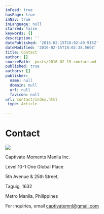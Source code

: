 ```yaml
---
inFeed: true
hasPage: true
inNav: true
inLanguage: null
starred: false
keywords: []
description: ''
datePublished: '2016-02-15T18:02:40.915Z'
dateModified: '2016-02-15T18:02:38.560Z'
title: Contact
author: []
sourcePath: _posts/2016-02-15-contact.md
published: true
authors: []
publisher:
  name: null
  domain: null
  url: null
  favicon: null
url: contact/index.html
_type: Article

---
```

# Contact
![](https://the-grid-user-content.s3-us-west-2.amazonaws.com/fbf7e392-a841-4b23-8890-3588f61c5c1d.jpg)

Captivate Moments Manila Inc.

Level 10-1 One Global Place 

5th Avenue & 25th Street, 

Taguig, 1632 

Metro Manila, Philippines

For inquiries, email captivatemnl@gmail.com